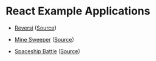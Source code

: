 # React Example Applications

- [Reversi](https://enakai00.github.io/react_examples/contents/reversi/) ([Source](https://github.com/enakai00/react_reversi))

- [Mine Sweeper](https://enakai00.github.io/react_examples/contents/minesweeper/) ([Source](https://github.com/enakai00/react_mine_sweeper))

- [Spaceship Battle](https://enakai00.github.io/react_examples/contents/spaceship_battle/) ([Source](https://github.com/enakai00/react_spaceship_battle))
